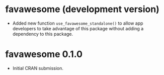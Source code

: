 # favawesome (development version)

* Added new function `use_favawesome_standalone()` to allow app developers to
  take advantage of this package without adding a dependency to this package.

# favawesome 0.1.0

* Initial CRAN submission.
